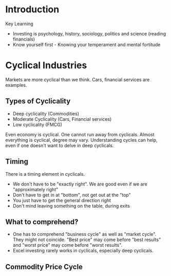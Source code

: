 # Introduction
Key Learning 
- Investing is psychology, history, sociology, politics and science (reading financials)
- Know yourself first - Knowing your temperament and mental fortitude
# Cyclical Industries
Markets are more cyclical than we think. Cars, financial services are examples. 

## Types of Cyclicality
- Deep cyclicality (Commodities)
- Moderate Cyclicality (Cars, Financial services)
- Low cyclicality (FMCG)

Even economy is cyclical. One cannot run away from cyclicals. Almost everything is cyclical, degree may vary. Understanding cycles can help, even if one doesn't want to delve in deep cyclicals.

## Timing
There is a timing element in cyclicals. 
- We don't have to be "exactly right". We are good even if we are "approximately right"
- Don't have to get in at "bottom", not get out at the "top"
- You just have to get the general direction right
- Don't mind leaving something on the table, during exits

## What to comprehend?
- One has to comprehend "business cycle" as well as "market cycle". They might not coincide. "Best price" may come before "best results" and "worst price" may come before "worst results".
- Excel investing rarely works in cyclicals, especially deep cyclicals.

##  Commodity Price Cycle

<!--stackedit_data:
eyJoaXN0b3J5IjpbLTc0NjA0MzgwNCwtMTE4OTMwMTAyM119
-->